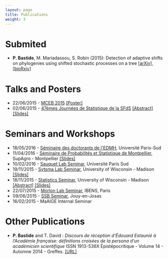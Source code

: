 ```yaml
---
layout: page
title: Publications
weight: 3
---
```


# Submited

- **P. Bastide**, M. Mariadassou, S. Robin (2015): Detection of adaptive shifts on phylogenies using shifted stochastic processes on a tree [[arXiv]](http://arxiv.org/abs/1508.00225), [[bioRxiv]](http://biorxiv.org/content/early/2016/02/05/023804)
  
# Talks and Posters

- 22/06/2015 - [MCEB 2015](http://www.lirmm.fr/mceb2015/index.php) [[Poster]]({{site.baseurl}}/docs/20150622_poster_MCEB.pdf)
- 02/06/2015 - [47èmes Journées de Statistique de la SFdS](http://jds2015.sfds.asso.fr/) [[Abstract]]({{site.baseurl}}/docs/SFdS_2015_v2.pdf) [[Slides]]({{site.baseurl}}/docs/20150602_JdS.pdf)

# Seminars and Workshops
- 18/05/2016 - [Séminaire des doctorants de l'EDMH](http://www.math.u-psud.fr/~ecdoct/ecdoct/infos/semdoc.php), Université Paris-Sud
- 11/04/2016 - [Séminaire de Probabilités et Statistique de Montpellier](http://www.i3m.univ-montp2.fr/seminaires-et-groupes-de-travail/index.php?option=com_content&view=article&id=59&catid=19&histo=13), SupAgro - Montpellier [[Slides]]({{site.baseurl}}/docs/20160411_Montpellier.pdf)
- 10/02/2016 - [Sauquet Lab Seminar](http://www.sauquetlab.org/), Université Paris Sud
- 19/11/2015 - [Sytsma Lab Seminar](http://www.botany.wisc.edu/sytsma/SytsmaLab/Welcome.html), University of Wisconsin - Madison [[Slides]]({{site.baseurl}}/docs/20151119_Systma.pdf)
- 18/11/2015 - [Statistics Seminar](http://www.stat.wisc.edu/seminars-archive/2015-11), University of Wisconsin - Madison [[Abstract]]({{site.baseurl}}/docs/20151118_UWStatistics_Abstract.pdf) [[Slides]]({{site.baseurl}}/docs/20151118_UWstatistics.pdf)
- 22/07/2015 - [Morlon Lab Seminar](http://www.biologie.ens.fr/phyloeco/index.html), IBENS, Paris
- 09/06/2015 - [SSB Seminar](http://www.ssbgroup.fr/), Jouy-en-Josas
- 16/02/2015 - MaAIGE Internal Seminar

# Other Publications

- **P. Bastide** and T. David :
*Discours de réception d’Édouard Estaunié à l’Académie française: définitions croisées de la persona d’un académicien scientifique* ISSN 1913-536X Épistépocritique - Volume 14 - Automne 2014 - Greffes. [[URL]](http://www.epistemocritique.org/spip.php?article390)
